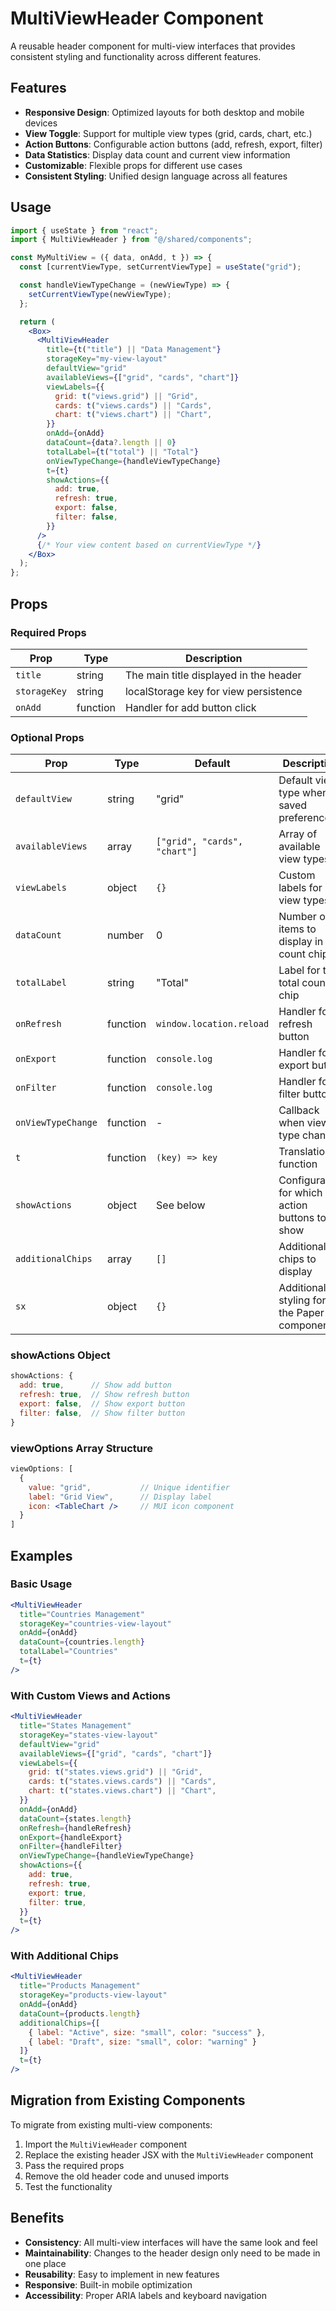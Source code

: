 # MultiViewHeader Component

A reusable header component for multi-view interfaces that provides consistent styling and functionality across different features.

## Features

- **Responsive Design**: Optimized layouts for both desktop and mobile devices
- **View Toggle**: Support for multiple view types (grid, cards, chart, etc.)
- **Action Buttons**: Configurable action buttons (add, refresh, export, filter)
- **Data Statistics**: Display data count and current view information
- **Customizable**: Flexible props for different use cases
- **Consistent Styling**: Unified design language across all features

## Usage

```jsx
import { useState } from "react";
import { MultiViewHeader } from "@/shared/components";

const MyMultiView = ({ data, onAdd, t }) => {
  const [currentViewType, setCurrentViewType] = useState("grid");

  const handleViewTypeChange = (newViewType) => {
    setCurrentViewType(newViewType);
  };

  return (
    <Box>
      <MultiViewHeader
        title={t("title") || "Data Management"}
        storageKey="my-view-layout"
        defaultView="grid"
        availableViews={["grid", "cards", "chart"]}
        viewLabels={{
          grid: t("views.grid") || "Grid",
          cards: t("views.cards") || "Cards",
          chart: t("views.chart") || "Chart",
        }}
        onAdd={onAdd}
        dataCount={data?.length || 0}
        totalLabel={t("total") || "Total"}
        onViewTypeChange={handleViewTypeChange}
        t={t}
        showActions={{
          add: true,
          refresh: true,
          export: false,
          filter: false,
        }}
      />
      {/* Your view content based on currentViewType */}
    </Box>
  );
};
```

## Props

### Required Props

| Prop | Type | Description |
|------|------|-------------|
| `title` | string | The main title displayed in the header |
| `storageKey` | string | localStorage key for view persistence |
| `onAdd` | function | Handler for add button click |

### Optional Props

| Prop | Type | Default | Description |
|------|------|---------|-------------|
| `defaultView` | string | "grid" | Default view type when no saved preference |
| `availableViews` | array | `["grid", "cards", "chart"]` | Array of available view types |
| `viewLabels` | object | `{}` | Custom labels for view types |
| `dataCount` | number | 0 | Number of items to display in the count chip |
| `totalLabel` | string | "Total" | Label for the total count chip |
| `onRefresh` | function | `window.location.reload` | Handler for refresh button |
| `onExport` | function | `console.log` | Handler for export button |
| `onFilter` | function | `console.log` | Handler for filter button |
| `onViewTypeChange` | function | - | Callback when view type changes |
| `t` | function | `(key) => key` | Translation function |
| `showActions` | object | See below | Configuration for which action buttons to show |
| `additionalChips` | array | `[]` | Additional chips to display |
| `sx` | object | `{}` | Additional styling for the Paper component |

### showActions Object

```jsx
showActions: {
  add: true,      // Show add button
  refresh: true,  // Show refresh button  
  export: false,  // Show export button
  filter: false,  // Show filter button
}
```

### viewOptions Array Structure

```jsx
viewOptions: [
  {
    value: "grid",           // Unique identifier
    label: "Grid View",      // Display label
    icon: <TableChart />     // MUI icon component
  }
]
```

## Examples

### Basic Usage
```jsx
<MultiViewHeader
  title="Countries Management"
  storageKey="countries-view-layout"
  onAdd={onAdd}
  dataCount={countries.length}
  totalLabel="Countries"
  t={t}
/>
```

### With Custom Views and Actions
```jsx
<MultiViewHeader
  title="States Management"
  storageKey="states-view-layout"
  defaultView="grid"
  availableViews={["grid", "cards", "chart"]}
  viewLabels={{
    grid: t("states.views.grid") || "Grid",
    cards: t("states.views.cards") || "Cards",
    chart: t("states.views.chart") || "Chart",
  }}
  onAdd={onAdd}
  dataCount={states.length}
  onRefresh={handleRefresh}
  onExport={handleExport}
  onFilter={handleFilter}
  onViewTypeChange={handleViewTypeChange}
  showActions={{
    add: true,
    refresh: true,
    export: true,
    filter: true,
  }}
  t={t}
/>
```

### With Additional Chips
```jsx
<MultiViewHeader
  title="Products Management"
  storageKey="products-view-layout"
  onAdd={onAdd}
  dataCount={products.length}
  additionalChips={[
    { label: "Active", size: "small", color: "success" },
    { label: "Draft", size: "small", color: "warning" }
  ]}
  t={t}
/>
```

## Migration from Existing Components

To migrate from existing multi-view components:

1. Import the `MultiViewHeader` component
2. Replace the existing header JSX with the `MultiViewHeader` component
3. Pass the required props
4. Remove the old header code and unused imports
5. Test the functionality

## Benefits

- **Consistency**: All multi-view interfaces will have the same look and feel
- **Maintainability**: Changes to the header design only need to be made in one place
- **Reusability**: Easy to implement in new features
- **Responsive**: Built-in mobile optimization
- **Accessibility**: Proper ARIA labels and keyboard navigation